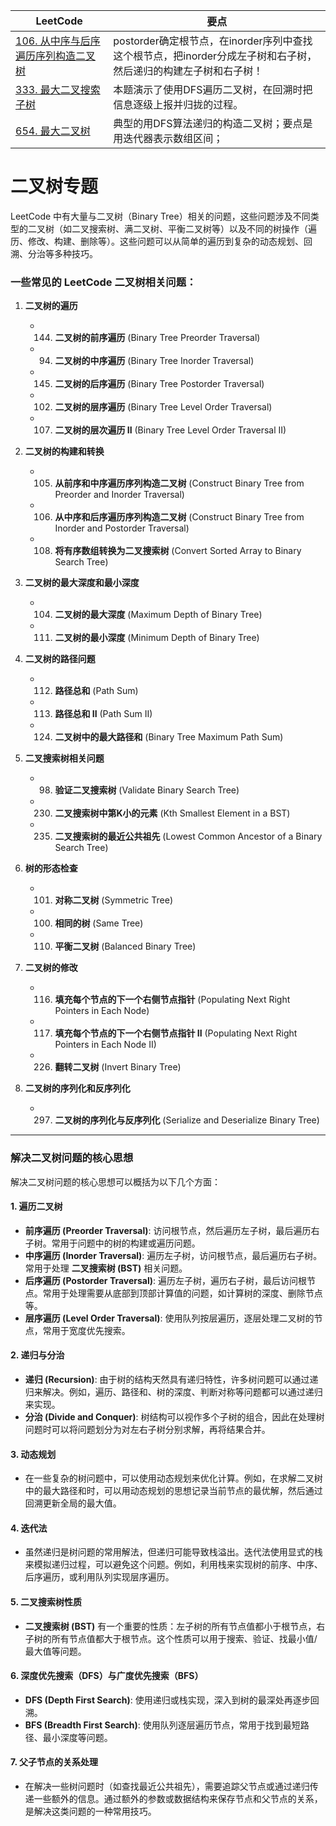 |LeetCode|要点|
|--------------------------------|--------------------------------|
|[106. 从中序与后序遍历序列构造二叉树][github-leetcode-0106]|postorder确定根节点，在inorder序列中查找这个根节点，把inorder分成左子树和右子树，然后递归的构建左子树和右子树！|
|[333. 最大二叉搜索子树][github-leetcode-0333]|本题演示了使用DFS遍历二叉树，在回溯时把信息逐级上报并归拢的过程。|
|[654. 最大二叉树][github-leetcode-0654]|典型的用DFS算法递归的构造二叉树；要点是用迭代器表示数组区间；




# 二叉树专题
LeetCode 中有大量与二叉树（Binary Tree）相关的问题，这些问题涉及不同类型的二叉树（如二叉搜索树、满二叉树、平衡二叉树等）以及不同的树操作（遍历、修改、构建、删除等）。这些问题可以从简单的遍历到复杂的动态规划、回溯、分治等多种技巧。

### 一些常见的 LeetCode 二叉树相关问题：

1. **二叉树的遍历**
    * 144. **二叉树的前序遍历** (Binary Tree Preorder Traversal)
    * 94. **二叉树的中序遍历** (Binary Tree Inorder Traversal)
    * 145. **二叉树的后序遍历** (Binary Tree Postorder Traversal)
    * 102. **二叉树的层序遍历** (Binary Tree Level Order Traversal)
    * 107. **二叉树的层次遍历 II** (Binary Tree Level Order Traversal II)

2. **二叉树的构建和转换**
    * 105. **从前序和中序遍历序列构造二叉树** (Construct Binary Tree from Preorder and Inorder Traversal)
    * 106. **从中序和后序遍历序列构造二叉树** (Construct Binary Tree from Inorder and Postorder Traversal)
    * 108. **将有序数组转换为二叉搜索树** (Convert Sorted Array to Binary Search Tree)

3. **二叉树的最大深度和最小深度**
    * 104. **二叉树的最大深度** (Maximum Depth of Binary Tree)
    * 111. **二叉树的最小深度** (Minimum Depth of Binary Tree)

4. **二叉树的路径问题**
    * 112. **路径总和** (Path Sum)
    * 113. **路径总和 II** (Path Sum II)
    * 124. **二叉树中的最大路径和** (Binary Tree Maximum Path Sum)

5. **二叉搜索树相关问题**
    * 98. **验证二叉搜索树** (Validate Binary Search Tree)
    * 230. **二叉搜索树中第K小的元素** (Kth Smallest Element in a BST)
    * 235. **二叉搜索树的最近公共祖先** (Lowest Common Ancestor of a Binary Search Tree)

6. **树的形态检查**
    * 101. **对称二叉树** (Symmetric Tree)
    * 100. **相同的树** (Same Tree)
    * 110. **平衡二叉树** (Balanced Binary Tree)

7. **二叉树的修改**
    * 116. **填充每个节点的下一个右侧节点指针** (Populating Next Right Pointers in Each Node)
    * 117. **填充每个节点的下一个右侧节点指针 II** (Populating Next Right Pointers in Each Node II)
    * 226. **翻转二叉树** (Invert Binary Tree)

8. **二叉树的序列化和反序列化**
    * 297. **二叉树的序列化与反序列化** (Serialize and Deserialize Binary Tree)

---

### 解决二叉树问题的核心思想

解决二叉树问题的核心思想可以概括为以下几个方面：

#### 1. **遍历二叉树**
* **前序遍历 (Preorder Traversal)**: 访问根节点，然后遍历左子树，最后遍历右子树。常用于问题中的树的构建或遍历问题。
* **中序遍历 (Inorder Traversal)**: 遍历左子树，访问根节点，最后遍历右子树。常用于处理 **二叉搜索树 (BST)** 相关问题。
* **后序遍历 (Postorder Traversal)**: 遍历左子树，遍历右子树，最后访问根节点。常用于处理需要从底部到顶部计算值的问题，如计算树的深度、删除节点等。
* **层序遍历 (Level Order Traversal)**: 使用队列按层遍历，逐层处理二叉树的节点，常用于宽度优先搜索。

#### 2. **递归与分治**
* **递归 (Recursion)**: 由于树的结构天然具有递归特性，许多树问题可以通过递归来解决。例如，遍历、路径和、树的深度、判断对称等问题都可以通过递归来实现。
* **分治 (Divide and Conquer)**: 树结构可以视作多个子树的组合，因此在处理树问题时可以将问题划分为对左右子树分别求解，再将结果合并。

#### 3. **动态规划**
* 在一些复杂的树问题中，可以使用动态规划来优化计算。例如，在求解二叉树中的最大路径和时，可以用动态规划的思想记录当前节点的最优解，然后通过回溯更新全局的最大值。

#### 4. **迭代法**
* 虽然递归是树问题的常用解法，但递归可能导致栈溢出。迭代法使用显式的栈来模拟递归过程，可以避免这个问题。例如，利用栈来实现树的前序、中序、后序遍历，或利用队列实现层序遍历。

#### 5. **二叉搜索树性质**
* **二叉搜索树 (BST)** 有一个重要的性质：左子树的所有节点值都小于根节点，右子树的所有节点值都大于根节点。这个性质可以用于搜索、验证、找最小值/最大值等问题。

#### 6. **深度优先搜索（DFS）与广度优先搜索（BFS）**
* **DFS (Depth First Search)**: 使用递归或栈实现，深入到树的最深处再逐步回溯。
* **BFS (Breadth First Search)**: 使用队列逐层遍历节点，常用于找到最短路径、最小深度等问题。

#### 7. **父子节点的关系处理**
* 在解决一些树问题时（如查找最近公共祖先），需要追踪父节点或通过递归传递一些额外的信息。通过额外的参数或数据结构来保存节点和父节点的关系，是解决这类问题的一种常用技巧。



[github-leetcode-0106]: ../../0106.%20Construct%20Binary%20Tree/0106_buildTree.h
[github-leetcode-0333]: ../../0333.%20Largest%20BST%20Subtree/0333_largestBSTSubtree.h
[github-leetcode-0654]: ../../0654.%20Maximum%20Binary%20Tree/0654_constructMaximumBinaryTree.h
